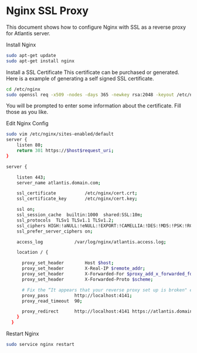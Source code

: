 # Nginx SSL Proxy
This document shows how to configure Nginx with SSL as a reverse proxy for Atlantis server.

Install Nginx

```bash
sudo apt-get update
sudo apt-get install nginx
```

Install a SSL Certificate
This certificate can be purchased or generated. Here is a example of generating a self signed SSL certificate.

```bash
cd /etc/nginx
sudo openssl req -x509 -nodes -days 365 -newkey rsa:2048 -keyout /etc/nginx/cert.key -out /etc/nginx/cert.crt
```
You will be prompted to enter some information about the certificate. Fill those as you like.

Edit Nginx Config

```bash
sudo vim /etc/nginx/sites-enabled/default
server {
    listen 80;
    return 301 https://$host$request_uri;
}

server {

    listen 443;
    server_name atlantis.domain.com;

    ssl_certificate           /etc/nginx/cert.crt;
    ssl_certificate_key       /etc/nginx/cert.key;

    ssl on;
    ssl_session_cache  builtin:1000  shared:SSL:10m;
    ssl_protocols  TLSv1 TLSv1.1 TLSv1.2;
    ssl_ciphers HIGH:!aNULL:!eNULL:!EXPORT:!CAMELLIA:!DES:!MD5:!PSK:!RC4;
    ssl_prefer_server_ciphers on;

    access_log            /var/log/nginx/atlantis.access.log;

    location / {

      proxy_set_header        Host $host;
      proxy_set_header        X-Real-IP $remote_addr;
      proxy_set_header        X-Forwarded-For $proxy_add_x_forwarded_for;
      proxy_set_header        X-Forwarded-Proto $scheme;

      # Fix the “It appears that your reverse proxy set up is broken" error.
      proxy_pass          http://localhost:4141;
      proxy_read_timeout  90;

      proxy_redirect      http://localhost:4141 https://atlantis.domain.com;
    }
  }
  ```

  Restart Nginx

  ```bash
  sudo service nginx restart
  
  ```